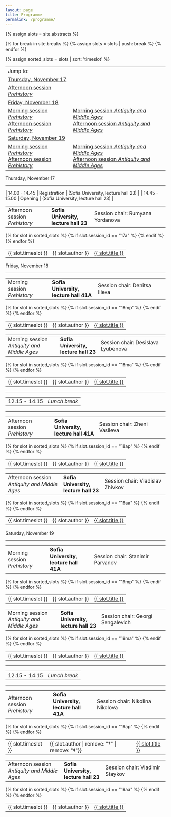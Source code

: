 ```yaml
---
layout: page
title: Programme
permalink: /programme/
---
```


{% assign slots = site.abstracts %}

{% for break in site.breaks %}
{% assign slots = slots | push: break %}
{% endfor %}

{% assign sorted_slots = slots | sort: 'timeslot' %}

<table class="schedule-contents-table">
<tr><td>
Jump to:
</td></tr>
<tr><td class="schedule-contents-table-date">
  <a href="#17-november">Thursday, November 17</a>
</td></tr>
<tr><td>
  <a href="#17a">Afternoon session <em>Prehistory</em></a>
</td></tr>
<tr><td class="schedule-contents-table-date">
  <a href="#18-november">Friday, November 18</a> <br/>
</td></tr>
<tr>
  <td>
    <a href="#18mp">Morning session <em>Prehistory</em></a> <br/>
    <a href="#18ap">Afternoon session <em>Prehistory</em></a>
  </td>
  <td>
    <a href="#18ma">Morning session <em>Antiquity and Middle Ages</em></a> <br/>
    <a href="#18aa">Afternoon session <em>Antiquity and Middle Ages</em></a>
  </td>
</tr>
<tr><td class="schedule-contents-table-date">
    <a href="#19-november">Saturday, November 19</a>
</td></tr>
<tr>
  <td>
    <a href="#19mp">Morning session <em>Prehistory</em></a> <br/>
    <a href="#19ap">Afternoon session <em>Prehistory</em></a>
  </td>
  <td>
    <a href="#19ma">Morning session <em>Antiquity and Middle Ages</em></a> <br/>
    <a href="#19aa">Afternoon session <em>Antiquity and Middle Ages</em></a>
  </td>
</tr>
</table>

<div class="schedule-date" id="17-november">Thursday, November 17</div>
<hr>

| 14.00 - 14.45 | Registration | (Sofia University, lecture hall 23) |
| 14.45 - 15.00 | Opening | (Sofia University, lecture hall 23) |

<div class="schedule-divider" id="17a"><table><tr>
      <td>Afternoon session <br/> <em>Prehistory</em></td>
      <td><b>Sofia University, <br/> lecture hall 23</b></td>
      <td>Session chair: Rumyana Yordanova</td>
</tr></table></div>

<table class="schedule-table">
{% for slot in sorted_slots %}
{% if slot.session_id == "17a" %}
   <tr>
   <td>{{ slot.timeslot }}</td>
   <td>{{ slot.author }}</td>
   <td><a href="{{ slot.url }}">{{ slot.title }}</a></td>
   </tr>
{% endif %}
{% endfor %}
</table>

<div class="schedule-date" id="18-november">Friday, November 18</div>
<hr>

<div class="schedule-divider" id="18mp"><table><tr>
      <td>Morning session <br/> <em>Prehistory</em></td>
      <td><b>Sofia University, <br/> lecture hall 41A</b></td>
      <td>Session chair: Denitsa Ilieva</td>
</tr></table></div>

<table class="schedule-table">
{% for slot in sorted_slots %}
{% if slot.session_id == "18mp" %}
   <tr>
   <td>{{ slot.timeslot }}</td>
   <td>{{ slot.author }}</td>
   <td><a href="{{ slot.url }}">{{ slot.title }}</a></td>
   </tr>
{% endif %}
{% endfor %}
</table>

<div class="schedule-divider" id="18ma"><table><tr>
      <td>Morning session <br/> <em>Antiquity and Middle Ages</em></td>
      <td><b>Sofia University, <br/> lecture hall 23</b></td>
      <td>Session chair: Desislava Lyubenova</td>
</tr></table></div>

<table class="schedule-table">
{% for slot in sorted_slots %}
{% if slot.session_id == "18ma" %}
   <tr>
   <td>{{ slot.timeslot }}</td>
   <td>{{ slot.author }}</td>
   <td><a href="{{ slot.url }}">{{ slot.title }}</a></td>
   </tr>
{% endif %}
{% endfor %}
</table>

<div class="schedule-break"><hr/><table><tr>
     <td>12.15 - 14.15</td>
     <td><em>Lunch break</em></td>
</tr></table><hr/></div>

<div class="schedule-divider" id="18ap"><table><tr>
      <td>Afternoon session <br/> <em>Prehistory</em></td>
      <td><b>Sofia University, <br/> lecture hall 41A</b></td>
      <td>Session chair: Zheni Vasileva</td>
</tr></table></div>

<table class="schedule-table">
{% for slot in sorted_slots %}
{% if slot.session_id == "18ap" %}
   <tr>
   <td>{{ slot.timeslot }}</td>
   <td>{{ slot.author }}</td>
   <td><a href="{{ slot.url }}">{{ slot.title }}</a></td>
   </tr>
{% endif %}
{% endfor %}
</table>

<div class="schedule-divider" id="18aa"><table><tr>
      <td>Afternoon session <br/> <em>Antiquity and Middle Ages</em></td>
      <td><b>Sofia University, <br/> lecture hall 23</b></td>
      <td>Session chair: Vladislav Zhivkov</td>
</tr></table></div>

<table class="schedule-table">
{% for slot in sorted_slots %}
{% if slot.session_id == "18aa" %}
   <tr>
   <td>{{ slot.timeslot }}</td>
   <td>{{ slot.author }}</td>
   <td><a href="{{ slot.url }}">{{ slot.title }}</a></td>
   </tr>
{% endif %}
{% endfor %}
</table>
<div class="schedule-date" id="19-november">Saturday, November 19</div>
<hr>

<div class="schedule-divider" id="19mp"><table><tr>
      <td>Morning session <br/> <em>Prehistory</em></td>
      <td><b>Sofia University, <br/> lecture hall 41A</b></td>
      <td>Session chair: Stanimir Parvanov</td>
</tr></table></div>

<table class="schedule-table">
{% for slot in sorted_slots %}
{% if slot.session_id == "19mp" %}
   <tr>
   <td>{{ slot.timeslot }}</td>
   <td>{{ slot.author }}</td>
   <td><a href="{{ slot.url }}">{{ slot.title }}</a></td>
   </tr>
{% endif %}
{% endfor %}
</table>

<div class="schedule-divider" id="19ma"><table><tr>
      <td>Morning session <br/> <em>Antiquity and Middle Ages</em></td>
      <td><b>Sofia University, <br/> lecture hall 23</b></td>
      <td>Session chair: Georgi Sengalevich</td>
</tr></table></div>

<table class="schedule-table">
{% for slot in sorted_slots %}
{% if slot.session_id == "19ma" %}
   <tr>
   <td>{{ slot.timeslot }}</td>
   <td>{{ slot.author }}</td>
   <td><a href="{{ slot.url }}">{{ slot.title }}</a></td>
   </tr>
{% endif %}
{% endfor %}
</table>

<div class="schedule-break"><hr/><table><tr>
     <td>12.15 - 14.15</td>
     <td><em>Lunch break</em></td>
</tr></table><hr/></div>


<div class="schedule-divider" id="19ap"><table><tr>
      <td>Afternoon session <br/> <em>Prehistory</em></td>
      <td><b>Sofia University, <br/> lecture hall 41A</b></td>
      <td>Session chair: Nikolina Nikolova</td>
</tr></table></div>

<table class="schedule-table">
{% for slot in sorted_slots %}
{% if slot.session_id == "19ap" %}
   <tr>
   <td>{{ slot.timeslot }}</td>
   <td>{{ slot.author | remove: "†" | remove: "‡"}}</td>
   <td><a href="{{ slot.url }}">{{ slot.title }}</a></td>
   </tr>
{% endif %}
{% endfor %}
</table>

<div class="schedule-divider" id="19aa"><table><tr>
      <td>Afternoon session <br/> <em>Antiquity and Middle Ages</em></td>
      <td><b>Sofia University, <br/> lecture hall 23</b></td>
      <td>Session chair: Vladimir Staykov</td>
</tr></table></div>

<table class="schedule-table">
{% for slot in sorted_slots %}
{% if slot.session_id == "19aa" %}
   <tr>
   <td>{{ slot.timeslot }}</td>
   <td>{{ slot.author }}</td>
   <td><a href="{{ slot.url }}">{{ slot.title }}</a></td>
   </tr>
{% endif %}
{% endfor %}
</table>
